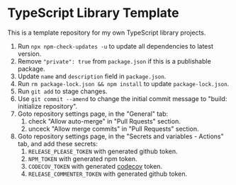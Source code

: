 # TypeScript Library Template

This is a template repository for my own TypeScript library projects.

1. Run `npx npm-check-updates -u` to update all dependencies to latest version.
2. Remove `"private": true` from `package.json` if this is a publishable package.
3. Update `name` and `description` field in `package.json`.
4. Run `rm package-lock.json && npm install` to update `package-lock.json`.
5. Run `git add` to stage changes.
6. Use `git commit --amend` to change the initial commit message to "build: initialize repository".
7. Goto repository settings page, in the "General" tab:
   1. check "Allow auto-merge" in "Pull Rquests" section.
   2. unceck "Allow merge commits" in "Pull Requests" section.
8. Goto repository settings page, in the "Secrets and variables - Actions" tab, and add these secrets:
   1. `RELEASE_PLEASE_TOKEN` with generated github token.
   2. `NPM_TOKEN` with generated npm token.
   3. `CODECOV_TOKEN` with generated [codecov](https://app.codecov.io/) token.
   4. `RELEASE_COMMENTER_TOKEN` with generated github token.
